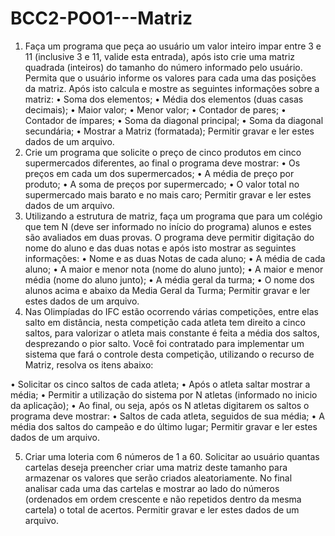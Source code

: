 # BCC2-POO1---Matriz

1. Faça um programa que peça ao usuário um valor inteiro impar entre 3 e 11 (inclusive 3 e
11, valide esta entrada), após isto crie uma matriz quadrada (inteiros) do tamanho do número
informado pelo usuário. Permita que o usuário informe os valores para cada uma das
posições da matriz. Após isto calcula e mostre as seguintes informações sobre a matriz:
• Soma dos elementos;
• Média dos elementos (duas casas decimais);
• Maior valor;
• Menor valor;
• Contador de pares;
• Contador de ímpares;
• Soma da diagonal principal;
• Soma da diagonal secundária;
• Mostrar a Matriz (formatada);
Permitir gravar e ler estes dados de um arquivo.
2. Crie um programa que solicite o preço de cinco produtos em cinco supermercados
diferentes, ao final o programa deve mostrar:
• Os preços em cada um dos supermercados;
• A média de preço por produto;
• A soma de preços por supermercado;
• O valor total no supermercado mais barato e no mais caro;
Permitir gravar e ler estes dados de um arquivo.
3. Utilizando a estrutura de matriz, faça um programa que para um colégio que tem N (deve
ser informado no início do programa) alunos e estes são avaliados em duas provas. O
programa deve permitir digitação do nome do aluno e das duas notas e após isto mostrar as
seguintes informações:
• Nome e as duas Notas de cada aluno;
• A média de cada aluno;
• A maior e menor nota (nome do aluno junto);
• A maior e menor média (nome do aluno junto);
• A média geral da turma;
• O nome dos alunos acima e abaixo da Media Geral da Turma;
Permitir gravar e ler estes dados de um arquivo.
4. Nas Olimpíadas do IFC estão ocorrendo várias competições, entre elas salto em
distância, nesta competição cada atleta tem direito a cinco saltos, para valorizar o atleta
mais constante é feita a média dos saltos, desprezando o pior salto. Você foi contratado para
implementar um sistema que fará o controle desta competição, utilizando o recurso de Matriz,
resolva os itens abaixo:

• Solicitar os cinco saltos de cada atleta;
• Após o atleta saltar mostrar a média;
• Permitir a utilização do sistema por N atletas (informado no inicio da aplicação);
• Ao final, ou seja, após os N atletas digitarem os saltos o programa deve mostrar:
• Saltos de cada atleta, seguidos de sua média;
• A média dos saltos do campeão e do último lugar;
Permitir gravar e ler estes dados de um arquivo.

5. Criar uma loteria com 6 números de 1 a 60. Solicitar ao usuário quantas cartelas deseja
preencher criar uma matriz deste tamanho para armazenar os valores que serão criados
aleatoriamente. No final analisar cada uma das cartelas e mostrar ao lado do números (ordenados
em ordem crescente e não repetidos dentro da mesma cartela) o total de acertos.
Permitir gravar e ler estes dados de um arquivo.
